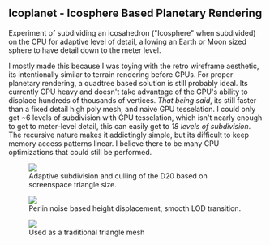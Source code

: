 <head>
    <link rel="stylesheet" href="/index.css">
</head>

## Icoplanet - Icosphere Based Planetary Rendering
Experiment of subdividing an icosahedron ("Icosphere" when subdivided) on the CPU for adaptive level of detail, allowing an Earth or Moon sized sphere to have detail down to the meter level.

I mostly made this because I was toying with the retro wireframe aesthetic, its intentionally similar to terrain rendering before GPUs.
For proper planetary rendering, a quadtree based solution is still probably ideal.
Its currently CPU heavy and doesn't take advantage of the GPU's ability to displace hundreds of thousands of vertices.
*That being said*, its still faster than a fixed detail high poly mesh, and naive GPU tesselation.
I could only get ~6 levels of subdivision with GPU tesselation, which isn't nearly enough to get to meter-level detail, this can easily get to *18 levels of subdivision*.
The recursive nature makes it addictingly simple, but its difficult to keep memory access patterns linear.
I believe there to be many CPU optimizations that could still be performed.

<div class="media_grid" style="gap:10px">
    <figure>
        <img src="/content/Icoplanet/beachball.gif">
        <figcaption>Adaptive subdivision and culling of the D20 based on screenspace triangle size.</figcaption>
    </figure>
    <figure>
        <img src="/content/Icoplanet/terrain.gif">
        <figcaption>Perlin noise based height displacement, smooth LOD transition.</figcaption>
    </figure>
    <figure>
        <img src="/content/Icoplanet/polyplanet.gif">
        <figcaption>Used as a traditional triangle mesh</figcaption>
    </figure>
</div>